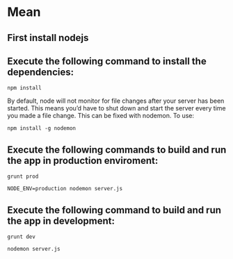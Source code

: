# Mean

## First install nodejs

## Execute the following command to install the dependencies:

	npm install
	
By default, node will not monitor for file changes after your server has been started. 
This means you’d have to shut down and start the server every time you made a file change. 
This can be fixed with nodemon. To use:
 
	npm install -g nodemon 
	
## Execute the following commands to build and run the app in production enviroment:
	
	grunt prod

	NODE_ENV=production nodemon server.js
	
## Execute the following command to build and run the app in development:
	
	grunt dev

	nodemon server.js


	


	